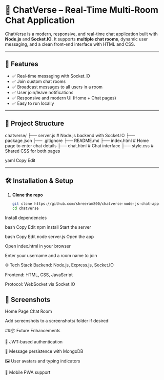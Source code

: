 # 💬 ChatVerse – Real-Time Multi-Room Chat Application

ChatVerse is a modern, responsive, and real-time chat application built with **Node.js** and **Socket.IO**. It supports **multiple chat rooms**, dynamic user messaging, and a clean front-end interface with HTML and CSS.

---

## 🚀 Features

- ✅ Real-time messaging with Socket.IO
- ✅ Join custom chat rooms
- ✅ Broadcast messages to all users in a room
- ✅ User join/leave notifications
- ✅ Responsive and modern UI (Home + Chat pages)
- ✅ Easy to run locally

---

## 📁 Project Structure

chatverse/
├── server.js # Node.js backend with Socket.IO
├── package.json
├── .gitignore
├── README.md
├── index.html # Home page to enter chat details
├── chat.html # Chat interface
├── style.css # Shared CSS for both pages

yaml
Copy
Edit

---

## 🛠️ Installation & Setup

1. **Clone the repo**
   ```bash
   git clone https://github.com/shreeram800/chatverse-node-js-chat-application.git
   cd chatverse
Install dependencies

bash
Copy
Edit
npm install
Start the server

bash
Copy
Edit
node server.js
Open the app

Open index.html in your browser

Enter your username and a room name to join

🌐 Tech Stack
Backend: Node.js, Express.js, Socket.IO

Frontend: HTML, CSS, JavaScript

Protocol: WebSocket via Socket.IO

## 📸 Screenshots
Home Page	Chat Room

Add screenshots to a screenshots/ folder if desired

##📦 Future Enhancements

🔐 JWT-based authentication

💬 Message persistence with MongoDB

🖼️ User avatars and typing indicators

📱 Mobile PWA support

